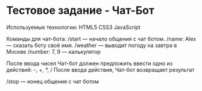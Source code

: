 # Тестовое задание - Чат-Бот
Используемые технологии:
HTML5
CSS3
JavaScript

Команды для чат-бота:
/start — начало общения с чат ботом.
/name: Alex — сказать боту своё имя.
/weather — выводит погоду на завтра в Москве
/number: 7, 9 — калькулятор

После ввода чисел Чат-бот должен предложить ввести одно из действий: -, +, *, /
После ввода действия, Чат-бот возвращает результат

/stop — конец общения с чат ботом